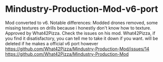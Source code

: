 # Mindustry-Production-Mod-v6-port
Mod converted to v6. Notable differences: Modded drones removed, some missing textures on drills because i honestly don't know how to texture.
Approved by What42Pizza. Check the issues on his mod. What42Pizza, if you find it disatisfactory, you can tell me to take it down if you want.
will be deleted if he makes a official v6 port however
https://github.com/What42Pizza/Mindustry-Production-Mod/issues/14
https://github.com/What42Pizza/Mindustry-Production-Mod
